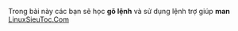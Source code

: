 Trong bài này các bạn sẽ học **gõ lệnh** và sử dụng lệnh trợ giúp **man**
[LinuxSieuToc.Com](https://linuxsieutoc.com)